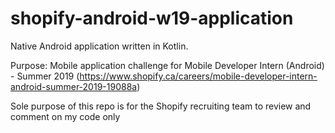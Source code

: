 # shopify-android-w19-application

Native Android application written in Kotlin.

Purpose: Mobile application challenge for Mobile Developer Intern (Android) - Summer 2019 (https://www.shopify.ca/careers/mobile-developer-intern-android-summer-2019-19088a)

Sole purpose of this repo is for the Shopify recruiting team to review and comment on my code only
